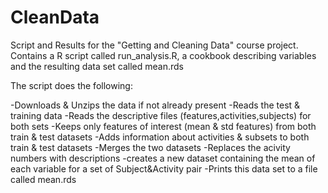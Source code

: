# CleanData

Script and Results for the "Getting and Cleaning Data" course project. Contains a R script called run_analysis.R, a cookbook describing variables and the resulting data set called mean.rds

The script does the following:

  -Downloads & Unzips the data if not already present
  -Reads the test & training data
  -Reads the descriptive files (features,activities,subjects) for both sets
  -Keeps only features of interest (mean & std features) from both train & test datasets
  -Adds information about activities & subsets to both train & test datasets
  -Merges the two datasets
  -Replaces the acivity numbers with descriptions
  -creates a new dataset containing the mean of each variable for a set of Subject&Activity pair
  -Prints this data set to a file called mean.rds
  
  
